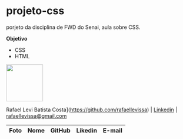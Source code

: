 # projeto-css
porjeto da disciplina de FWD do Senai, aula sobre CSS.

**Objetivo**

- CSS
- HTML
<img src="" width="100px">  

Rafael Levi Batista Costa](https://github.com/rafaellevissa) | [Linkedin](https://www.linkedin.com/in/rafaellevissa/) | rafaellevissa@gmail.com

Foto | Nome | GitHub | Likedin | E-mail
---- | ---- | ------ | ------- | ------